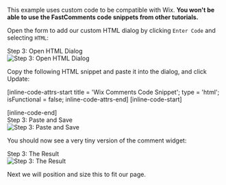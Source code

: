 This example uses custom code to be compatible with Wix. **You won't be able to use the FastComments code snippets from other tutorials.**

Open the form to add our custom HTML dialog by clicking `Enter Code` and selecting `HTML`:

<div class="screenshot white-bg">
    <div class="title">Step 3: Open HTML Dialog</div>
    <img class="screenshot-image" src="/images/installation-guides/installation-guide-wix-step-3-open-form.png" alt="Step 3: Open HTML Dialog" />
</div>

Copy the following HTML snippet and paste it into the dialog, and click Update:

[inline-code-attrs-start title = 'Wix Comments Code Snippet'; type = 'html'; isFunctional = false; inline-code-attrs-end]
[inline-code-start]
<script src="https://cdn.fastcomments.com/js/embed-v2.min.js"></script>
<div id="fastcomments-widget"></div>
<script>
    (function () {
        const config = {
            tenantId: "demo"
        };
        const instance = FastCommentsUI(document.getElementById('fastcomments-widget'), config);
        window.onmessage = (event) => {
            if (event.data) {
                if (event.data.action === 'reload') {
                    console.log('Updating FastComments:', event.data.url);
                    config.urlId = event.data.url;
                    config.url = event.data.url;
                    instance.update(config);
                }
            }
        }
    })();
</script>
[inline-code-end]

<div class="screenshot white-bg">
    <div class="title">Step 3: Paste and Save</div>
    <img class="screenshot-image" src="/images/installation-guides/installation-guide-wix-step-3-paste-and-save.png" alt="Step 3: Paste and Save" />
</div>

You should now see a very tiny version of the comment widget:

<div class="screenshot white-bg">
    <div class="title">Step 3: The Result</div>
    <img class="screenshot-image" src="/images/installation-guides/installation-guide-wix-step-3-result.png" alt="Step 3: The Result" />
</div>

Next we will position and size this to fit our page.
